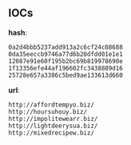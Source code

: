 
## IOCs

__hash__:

```text
0a2d4bbb5237add913a2c6cf24c08688
0da35eeccb9746a77d6b20dfdd01e1e1
12087e91e60f195b2bc69b819978690e
1f13356efe44af196602fc3438889d16
25728e657a3386c5bed9ae133613d660
```
__url__:

```text
http://affordtempyo.biz/
http://hoursuhouy.biz/
http://impolitewearr.biz/
http://lightdeerysua.biz/
http://mixedrecipew.biz/
```